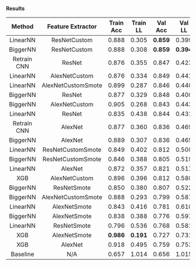**Results**

| Method      | Feature Extractor  | Train Acc | Train LL  |  Val Acc  |   Val LL  |  Test Acc | Test Loss |
| :---------: | :----------------: | :-------: | :-------: | :-------: | :-------: | :-------: | :-------: |
| LinearNN    | ResNetCustom       |   0.888   |   0.305   | **0.859** |   0.399   | **0.851** | **0.400** |
| BiggerNN    | ResNetCustom       |   0.888   |   0.308   | **0.859** | **0.394** |   0.847   |   0.402   |
| Retrain CNN | ResNet             |   0.876   |   0.355   |   0.847   |   0.423   |   0.839   |   0.432   |
| LinearNN    | AlexNetCustom      |   0.876   |   0.334   |   0.849   |   0.441   |   0.842   |   0.433   |
| LinearNN    | AlexNetCustomSmote |   0.899   |   0.287   |   0.846   |   0.440   |   0.842   |   0.435   |
| BiggerNN    | ResNet             |   0.877   |   0.329   |   0.848   |   0.400   |   0.831   |   0.437   |
| BiggerNN    | AlexNetCustom      |   0.905   |   0.268   |   0.843   |   0.443   |   0.836   |   0.441   |
| LinearNN    | ResNet             |   0.835   |   0.438   |   0.844   |   0.431   |   0.820   |   0.465   |
| Retrain CNN | AlexNet            |   0.877   |   0.360   |   0.836   |   0.469   |   0.827   |   0.467   |
| BiggerNN    | AlexNet            |   0.889   |   0.307   |   0.836   |   0.465   |   0.823   |   0.484   |
| LinearNN    | ResNetCustomSmote  |   0.849   |   0.402   |   0.812   |   0.508   |   0.795   |   0.518   |
| BiggerNN    | ResNetCustomSmote  |   0.846   |   0.388   |   0.805   |   0.519   |   0.795   |   0.529   |
| LinearNN    | AlexNet            |   0.872   |   0.357   |   0.821   |   0.517   |   0.793   |   0.552   |
| XGB         | AlexNetCustom      |   0.896   |   0.396   |   0.812   |   0.580   |   0.810   |   0.578   |
| BiggerNN    | ResNetSmote        |   0.850   |   0.380   |   0.807   |   0.522   |   0.793   |   0.582   |
| BiggerNN    | AlexNetCustomSmote |   0.888   |   0.293   |   0.799   |   0.587   |   0.800   |   0.591   |
| LinearNN    | AlexNetSmote       |   0.843   |   0.416   |   0.781   |   0.610   |   0.768   |   0.625   |
| BiggerNN    | AlexNetSmote       |   0.838   |   0.388   |   0.776   |   0.597   |   0.770   |   0.631   |
| LinearNN    | ResNetSmote        |   0.796   |   0.536   |   0.768   |   0.581   |   0.759   |   0.638   |
| XGB         | AlexNetSmote       | **0.986** | **0.191** |   0.727   |   0.731   |   0.706   |   0.776   |
| XGB         | AlexNet            |   0.918   |   0.495   |   0.759   |   0.753   |   0.735   |   0.784   |
| Baseline    | N/A                |   0.657   |   1.014   |   0.656   |   1.015   |   0.660   |   1.005   |
